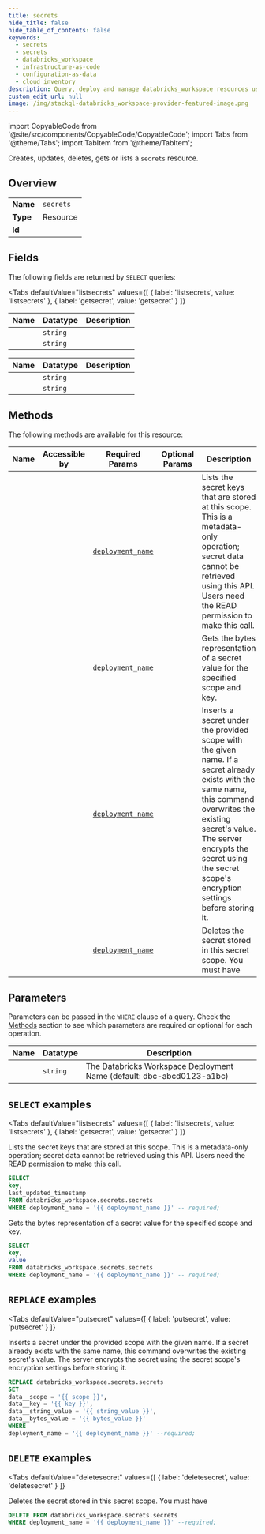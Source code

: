 ```yaml
--- 
title: secrets
hide_title: false
hide_table_of_contents: false
keywords:
  - secrets
  - secrets
  - databricks_workspace
  - infrastructure-as-code
  - configuration-as-data
  - cloud inventory
description: Query, deploy and manage databricks_workspace resources using SQL
custom_edit_url: null
image: /img/stackql-databricks_workspace-provider-featured-image.png
---
```


import CopyableCode from '@site/src/components/CopyableCode/CopyableCode';
import Tabs from '@theme/Tabs';
import TabItem from '@theme/TabItem';

Creates, updates, deletes, gets or lists a <code>secrets</code> resource.

## Overview
<table><tbody>
<tr><td><b>Name</b></td><td><code>secrets</code></td></tr>
<tr><td><b>Type</b></td><td>Resource</td></tr>
<tr><td><b>Id</b></td><td><CopyableCode code="databricks_workspace.secrets.secrets" /></td></tr>
</tbody></table>

## Fields

The following fields are returned by `SELECT` queries:

<Tabs
    defaultValue="listsecrets"
    values={[
        { label: 'listsecrets', value: 'listsecrets' },
        { label: 'getsecret', value: 'getsecret' }
    ]}
>
<TabItem value="listsecrets">

<table>
<thead>
    <tr>
    <th>Name</th>
    <th>Datatype</th>
    <th>Description</th>
    </tr>
</thead>
<tbody>
<tr>
    <td><CopyableCode code="key" /></td>
    <td><code>string</code></td>
    <td></td>
</tr>
<tr>
    <td><CopyableCode code="last_updated_timestamp" /></td>
    <td><code>string</code></td>
    <td></td>
</tr>
</tbody>
</table>
</TabItem>
<TabItem value="getsecret">

<table>
<thead>
    <tr>
    <th>Name</th>
    <th>Datatype</th>
    <th>Description</th>
    </tr>
</thead>
<tbody>
<tr>
    <td><CopyableCode code="key" /></td>
    <td><code>string</code></td>
    <td></td>
</tr>
<tr>
    <td><CopyableCode code="value" /></td>
    <td><code>string</code></td>
    <td></td>
</tr>
</tbody>
</table>
</TabItem>
</Tabs>

## Methods

The following methods are available for this resource:

<table>
<thead>
    <tr>
    <th>Name</th>
    <th>Accessible by</th>
    <th>Required Params</th>
    <th>Optional Params</th>
    <th>Description</th>
    </tr>
</thead>
<tbody>
<tr>
    <td><a href="#listsecrets"><CopyableCode code="listsecrets" /></a></td>
    <td><CopyableCode code="select" /></td>
    <td><a href="#parameter-deployment_name"><code>deployment_name</code></a></td>
    <td></td>
    <td>Lists the secret keys that are stored at this scope.  This is a metadata-only operation; secret data cannot be retrieved using this API.  Users need the READ permission to make this call.</td>
</tr>
<tr>
    <td><a href="#getsecret"><CopyableCode code="getsecret" /></a></td>
    <td><CopyableCode code="select" /></td>
    <td><a href="#parameter-deployment_name"><code>deployment_name</code></a></td>
    <td></td>
    <td>Gets the bytes representation of a secret value for the specified scope and key.</td>
</tr>
<tr>
    <td><a href="#putsecret"><CopyableCode code="putsecret" /></a></td>
    <td><CopyableCode code="replace" /></td>
    <td><a href="#parameter-deployment_name"><code>deployment_name</code></a></td>
    <td></td>
    <td>Inserts a secret under the provided scope with the given name.  If a secret already exists with the same name, this command overwrites the existing secret's value. The server encrypts the secret using the secret scope's encryption settings before storing it.</td>
</tr>
<tr>
    <td><a href="#deletesecret"><CopyableCode code="deletesecret" /></a></td>
    <td><CopyableCode code="delete" /></td>
    <td><a href="#parameter-deployment_name"><code>deployment_name</code></a></td>
    <td></td>
    <td>Deletes the secret stored in this secret scope.  You must have</td>
</tr>
</tbody>
</table>

## Parameters

Parameters can be passed in the `WHERE` clause of a query. Check the [Methods](#methods) section to see which parameters are required or optional for each operation.

<table>
<thead>
    <tr>
    <th>Name</th>
    <th>Datatype</th>
    <th>Description</th>
    </tr>
</thead>
<tbody>
<tr id="parameter-deployment_name">
    <td><CopyableCode code="deployment_name" /></td>
    <td><code>string</code></td>
    <td>The Databricks Workspace Deployment Name (default: dbc-abcd0123-a1bc)</td>
</tr>
</tbody>
</table>

## `SELECT` examples

<Tabs
    defaultValue="listsecrets"
    values={[
        { label: 'listsecrets', value: 'listsecrets' },
        { label: 'getsecret', value: 'getsecret' }
    ]}
>
<TabItem value="listsecrets">

Lists the secret keys that are stored at this scope.  This is a metadata-only operation; secret data cannot be retrieved using this API.  Users need the READ permission to make this call.

```sql
SELECT
key,
last_updated_timestamp
FROM databricks_workspace.secrets.secrets
WHERE deployment_name = '{{ deployment_name }}' -- required;
```
</TabItem>
<TabItem value="getsecret">

Gets the bytes representation of a secret value for the specified scope and key.

```sql
SELECT
key,
value
FROM databricks_workspace.secrets.secrets
WHERE deployment_name = '{{ deployment_name }}' -- required;
```
</TabItem>
</Tabs>


## `REPLACE` examples

<Tabs
    defaultValue="putsecret"
    values={[
        { label: 'putsecret', value: 'putsecret' }
    ]}
>
<TabItem value="putsecret">

Inserts a secret under the provided scope with the given name.  If a secret already exists with the same name, this command overwrites the existing secret's value. The server encrypts the secret using the secret scope's encryption settings before storing it.

```sql
REPLACE databricks_workspace.secrets.secrets
SET 
data__scope = '{{ scope }}',
data__key = '{{ key }}',
data__string_value = '{{ string_value }}',
data__bytes_value = '{{ bytes_value }}'
WHERE 
deployment_name = '{{ deployment_name }}' --required;
```
</TabItem>
</Tabs>


## `DELETE` examples

<Tabs
    defaultValue="deletesecret"
    values={[
        { label: 'deletesecret', value: 'deletesecret' }
    ]}
>
<TabItem value="deletesecret">

Deletes the secret stored in this secret scope.  You must have

```sql
DELETE FROM databricks_workspace.secrets.secrets
WHERE deployment_name = '{{ deployment_name }}' --required;
```
</TabItem>
</Tabs>
